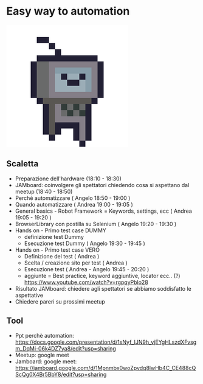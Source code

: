 # Easy way to automation

![robot](./robot-run.gif)

## Scaletta

* Preparazione dell'hardware (18:10 - 18:30)
* JAMboard: coinvolgere gli spettatori chiedendo cosa si aspettano dal meetup (18:40 - 18:50) 
* Perchè automatizzare ( Angelo 18:50 - 19:00 )  
* Quando automatizzare ( Andrea 19:00 - 19:05 )
* General basics - Robot Framework = Keywords, settings, ecc ( Andrea 19:05 - 19:20 )
* BrowserLibrary con postilla su Selenium ( Angelo 19:20 - 19:30 )
* Hands on - Primo test case DUMMY
    * definizione test Dummy 
    * Esecuzione test Dummy ( Angelo 19:30 - 19:45 )
* Hands on - Primo test case VERO
    * Definizione del test ( Andrea )
    * Scelta / creazione sito per test ( Andrea )
    * Esecuzione test ( Andrea - Angelo 19:45 - 20:20 )
    * aggiunte = Best practice, keyword aggiuntive, locator ecc.. (?) https://www.youtube.com/watch?v=rgpqyPblo28 
* Risultato JAMboard: chiedere agli spettatori se abbiamo soddisfatto le aspettative
* Chiedere pareri su prossimi meetup

## Tool
* Ppt perchè automation: https://docs.google.com/presentation/d/1sNyf_IJN9h_vjEYgHLszdXFvsgm_DqMi-06k4DZ7ya8/edit?usp=sharing
* Meetup: google meet
* Jamboard: google meet: https://jamboard.google.com/d/1Mpnmbx0woZpvdq8lwHb4C_CE488cQScQg0X4Br5BbY8/edit?usp=sharing
